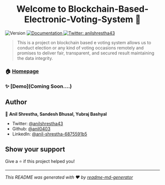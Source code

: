 <h1 align="center">Welcome to Blockchain-Based-Electronic-Voting-System 👋</h1>
<p>
  <img alt="Version" src="https://img.shields.io/badge/version-1.0-blue.svg?cacheSeconds=2592000" />
  <a href="On the way for deployment" target="_blank">
    <img alt="Documentation" src="https://img.shields.io/badge/documentation-yes-brightgreen.svg" />
  </a>
  <a href="https://twitter.com/anilshrestha43" target="_blank">
    <img alt="Twitter: anilshrestha43" src="https://img.shields.io/twitter/follow/anilshrestha43.svg?style=social" />
  </a>
</p>

> This is a project on blockchain based e voting system allows us to conduct election or any kind of voting occasions remotely and promises to deliver fair, transparent, and secured result maintaining the data integrity.

### 🏠 [Homepage](/)

### ✨ [Demo](Coming Soon....)

## Author

👤 **Anil Shrestha, Sandesh Bhusal, Yubraj Bashyal**

* Twitter: [@anilshrestha43](https://twitter.com/anilshrestha43)
* Github: [@anil0403](https://github.com/anil0403)
* LinkedIn: [@anil-shrestha-6875591b5](https://linkedin.com/in/anil-shrestha-6875591b5)

## Show your support

Give a ⭐️ if this project helped you!

***
_This README was generated with ❤️ by [readme-md-generator](https://github.com/kefranabg/readme-md-generator)_